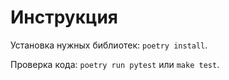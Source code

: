 # Инструкция

Установка нужных библиотек: `poetry install`.

Проверка кода: `poetry run pytest` или `make test`.
